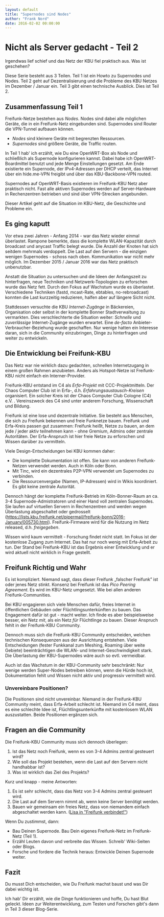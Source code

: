 ```yaml
---
layout: default
title: "Supernodes sind Nodes"
author: "Frank Nord"
date: 2016-02-02 00:00:00
---
```

# Nicht als Server gedacht - Teil 2
Irgendwas lief schief und das Netz der KBU fiel praktisch aus. Was ist geschehen?

Diese Serie besteht aus 3 Teilen. Teil 1 ist ein Howto zu Supernodes und Nodes. Teil 2 geht auf Dezentralisierung und die Probleme des KBU Netzes im Dezember / Januar ein. Teil 3 gibt einen technische Ausblick. Dies ist Teil 2.

<!--break-->

## Zusammenfassung Teil 1

Freifunk-Netze bestehen aus *Nodes*. Nodes sind dabei alle möglichen Geräte, die in ein Freifunk-Netz eingebunden sind. Supernodes sind Router die VPN-Tunnel aufbauen können.

- *Nodes* sind kleinere Geräte mit begrenzten Ressourcen.
- *Supernodes* sind größere Geräte, die Traffic routen.

In Teil 1 hab' ich erzählt, wie Du eine OpenWRT-Box als Node und schließlich als Supernode konfigurieren kannst. Dabei habe ich OpenWRT-Boardmittel benutzt und jede Menge Einstellungen gesetzt. Am Ende existierte ein Supernode, der IPv4-Adressen per DHCP verteilt, das Internet über ein hide.me-VPN freigibt und über das KBU-Backbone-VPN routed. 

Supernodes auf OpenWRT-Basis existieren im Freifunk-KBU Netz aber praktisch nicht. Fast alle aktiven Supernodes werden auf Server-Hardware in Rechenzentren betrieben und sind über VPN-Strecken angebunden. 

Dieser Artikel geht auf die Situation im KBU-Netz, die Geschichte und Probleme ein.

## Es ging kaputt
Vor etwa zwei Jahren - Anfang 2014 - war das Netz wieder einmal überlastet. Rampone bemerkte, dass die komplette WLAN-Kapazität durch broadcast und anycast Traffic belegt wurde. Die Anzahl der Knoten hat sich seitdem mehrmals verdoppelt. Die Last auf den Servern - die einzigen wenigen Supernodes - schoss nach oben. Kommunikation war nicht mehr möglich. Im Dezember 2015 / Januar 2016 war das Netz praktisch unbenutzbar.

Anstatt die Situation zu untersuchen und die Ideen der Anfangszeit zu hinterfragen, neue Techniken und Netzwerk-Topologien zu erforschen wurde das Netz fett. Durch den Fokus auf Wachstum wurde es überlastet. Verschiedene Techniken (fastd, mcast-Rate, ebtables, no-rebroadcast) konnten die Last kurzzeitig reduzieren, halfen aber auf längere Sicht nicht.

Stattdessen versuchte die KBU *Internet-Zugänge* in Bäckereien, Organisation oder selbst in der komplette Bonner Stadtverwaltung zu vermarkten. Dies verschlechterte die Situation weiter: *Schnelle* und *zuverlässige* Internet-Zugänge wurden erwartet. Eine *de-facto* Anbieter-Verbraucher-Beziehung wurde geschaffen. Nur wenige hatten ein Interesse daran, sich in die Community einzubringen, Dinge zu hinterfragen und weiter zu entwickeln.


## Die Entwicklung bei Freifunk-KBU
Das Netz war nie wirklich dazu gedachten, schnellen Internetzugang in einem großen Rahmen anzubieten. Anders als Hotspot-Netze ist Freifunk-KBU nicht einfach ein Interner-Provider.

Freifunk-KBU entstand im C4 als *Erfa-Projekt* mit CCC-Projektmitteln. Der Chaos Computer Club ist in Erfa-, d.h. *Erfahrungsaustausch-Kreisen* organisiert. Ein solcher Kreis ist der Chaos Computer Club Cologne (C4) e.V. . Vereinszweck des C4 sind unter anderem Forschung, Wissenschaft und Bildung.  

Freifunk ist eine lose und dezentrale Initiative. Sie besteht aus Menschen, die sich zu Freifunk bekennen und freie Funknetze bauen. Freifunk und Erfa-Kreis passen gut zusammen: Freifunk heißt, Netze zu bauen, an dem jede / jeder aktiv teilnehmen kann - ohne Gremium, Admins oder zentrale Autoritäten. Der Erfa-Anspruch ist hier freie Netze zu erforschen und Wissen darüber zu vermitteln.

Viele Design-Entscheidungen bei KBU kommen daher:

- Die komplette Dokumentation ist offen. Sie kann von anderen Freifunk-Netzen verwendet werden. Auch in Köln oder Bonn.
- Mit Tinc, wird ein dezentrales P2P-VPN verwendet um Supernodes zu verbinden.
- Die Ressourcenvergabe (Namen, IP-Adressen) wird in Wikis koordiniert. Es gibt keine zentrale Autorität.

Dennoch hängt der komplette Freifunk-Betrieb im Köln-Bonner-Raum an ca. 3-4 Supernode-Admistratoren und einer Hand voll zentralen Supernodes. Sie laufen auf virtuellen Servern in Rechenzentren und werden wegen Überlastung abgeschaltet oder gedrosselt (https://lists.kbu.freifunk.net/pipermail/freifunk-bonn/2016-January/005730.html). Freifunk-Firmware wird für die Nutzung im Netz released, d.h. *freigegeben*.

Wissen wird kaum vermittelt - Forschung findet nicht statt. Im Fokus ist der kostenlose Zugang zum Internet. Das hat nur noch wenig mit Erfa-Arbeit zu tun.  Der Stand bei Freifunk-KBU ist das Ergebnis einer Entwicklung und er wird aktuell nicht wirklich in Frage gestellt. 

## Freifunk Richtig und Wahr

Es ist kompliziert. Niemand sagt, dass dieser Freifunk „falscher Freifunk” ist oder jenes Netz stinkt. Konsenz bei Freifunk ist das *Pico Peering Agreement*. Es wird im KBU-Netz umgesetzt. Wie bei allen anderen Freifunk-Communities.

Bei KBU engagieren sich viele Menschen dafür, freies Internet in öffentlichen Gebäuden oder Flüchtlingsunterkünften zu bauen. Das Engagement dafür ist gut - macht weiter. Ich finde es aber beispielsweise besser, ein Netz *mit*,  als ein Netz *für* Flüchtlinge zu bauen. Dieser Anspruch fehlt in der Freifunk-KBU Community.

Dennoch muss sich die Freifunk-KBU Community entscheiden, welchen technischen Konsequenzen aus der Ausrichtung entstehen. Viele Entscheidungen (fester Funkkanal zum Meshing, Roaming über weite Gebiete) beeinträchtigen die WLAN- und Internet-Geschwindigkeit stark. Die Überlastung der KBU-Supernodes wäre auch so evtl. vermeidbar. 

Auch ist das Wachstum in der KBU-Community sehr beschränkt: Nur wenige werden Super-Nodes betreiben können, wenn die Hürde hoch ist, Dokumentation fehlt und Wissen nicht aktiv und progressiv vermittelt wird.

### Unvereinbare Positionen?

Die Positionen sind nicht unvereinbar. Niemand in der Freifunk-KBU Community meint, dass Erfa-Arbeit schlecht ist. Niemand im C4 meint, dass es eine schlechte Idee ist, Flüchtlingsunterkünfte mit kostenlosem WLAN auszustatten. Beide Positionen ergänzen sich.

## Fragen an die Community

Die Freifunk-KBU Community muss sich dennoch überlegen:

1. Ist das Netz noch Freifunk, wenn es von 3-4 Admins zentral gesteuert wird?
2. Wie soll das Projekt bestehen, wenn die Last auf den Servern nicht handhabbar ist?
3. Was ist wirklich das Ziel des Projekts?

Kurz und knapp - meine Antworten:

1. Es ist sehr schlecht, dass das Netz von 3-4 Admins zentral gesteuert wird.
2. Die Last auf dem Servern nimmt ab, wenn keine Server benötigt werden.
3. Bauen wir gemeinsam ein freies Netz, dass von niemandem einfach abgeschaltet werden kann. (<a href="https://vimeo.com/64814620">Lisa in "Freifunk verbindet!"</a>)

Wenn Du zustimmst, dann:

- Bau Deinen Supernode. Bau Dein eigenes Freifunk-Netz im Freifunk-Netz (Teil 1).
- Erzähl Leuten davon und verbreite das Wissen. Schreib' Wiki-Seiten oder Blogs.
- Forsche und fordere die Technik heraus: Entwickle Deinen Supernode weiter.

## Fazit 

Du musst Dich entscheiden, wie Du Freifunk machst baust und was Dir dabei wichtig ist. 

Ich hab' Dir erzählt, wie die Dinge funktionieren und hoffe, Du hast Blut geleckt. Ideen zur Weiterentwicklung, zum Testen und Forschen gibt's dann in Teil 3 dieser Blog-Serie.